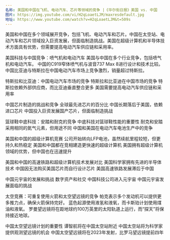 ```yaml
---
名称: 美国和中国在飞机、电动汽车、芯片等领域的竞争 |《华尔街日报》美国 vs. 中国
图片: https://img.youtube.com/vi/H2qLoaetLJM/maxresdefault.jpg
地址: https://www.youtube.com/watch?v=H2qLoaetLJM&t=509s
---
```

美国和中国在多个领域展开竞争，包括飞机、电动汽车和芯片。中国在太空站、电动汽车和芯片领域投入巨资发展，但面临制造挑战。美国在超级计算机和半导体技术方面具有优势，但需要提高电动汽车供应链和采用率。

美国科技与中国竞争：喷气机和电动汽车
美国与中国在多个行业竞争，包括喷气机和电动汽车。
中国的C919窄体喷气机与波音737 Max 8进行设计和技术比较。
中国比亚迪与特斯拉在中国电动汽车市场上竞争激烈，销量超过特斯拉。

特斯拉和比亚迪：中国电动汽车市场的竞争
特斯拉和比亚迪在中国市场的竞争
特斯拉依赖外部供应商，而比亚迪垂直整合更多
美国需要提高电动汽车供应链和采用率

中国芯片制造的挑战和竞争
全球最先进芯片的百分比
中国长期落后于美国，依赖进口芯片
中国投入巨资发展国产芯片，但面临制造挑战

篮球鞋中底科技：安踏和耐克的竞争
中底科技对篮球鞋性能的重要性
耐克和安踏采用相同的氮气元素，但用途不同
中国和美国在电动汽车电池生产中的竞争

美国和中国的超级计算机竞赛
公司开始转向LFP电池，虽然续航里程较短，但更持久和热稳定
美国和中国都在竞相建造更快速的超级计算机
美国拥有超级计算机领域的优势，但中国也在迅速提升

美国和中国的高速铁路和超级计算机技术发展对比
美国科学家拥有先进的半导体技术
中国因无法购买美国芯片而自行设计芯片
美国高速铁路发展滞后于中国

中国元宇宙的发展和挑战
数字资产和社交
中国科技公司进入元宇宙
中国元宇宙发展面临的挑战

太空竞赛：可重复使用火箭和太空望远镜的竞争
帕克表示多个发动机可以提供更多推力点，确保火箭保持完好。
蓝色起源使用液氢和液氧，而卡斯珀计划使用煤油和液氧。
罗曼望远镜将在距地球约100万英里的太阳轨道上运行，而“探天”将保持接近地球。

中国太空望远镜计划的重要性
谭智航将在中国太空站附近
中国太空站将为科学家提供观测望远镜的机会
中国太空望远镜将在2023年发射，比罗马望远镜提前四年